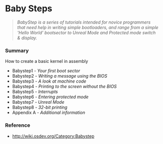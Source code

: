Baby Steps
==========

> _BabyStep is a series of tutorials intended for novice programmers that need help in writing simple bootloaders, and range from a simple 'Hello World' bootsector to Unreal Mode and Protected mode switch & display._

### Summary

How to create a basic kernel in assembly

- Babystep1 - _Your first boot sector_
- Babystep2 - _Writing a message using the BIOS_
- Babystep3 - _A look at machine code_
- Babystep4 - _Printing to the screen without the BIOS_
- Babystep5 - _Interrupts_
- Babystep6 - _Entering protected mode_
- Babystep7 - _Unreal Mode_
- Babystep8 - _32-bit printing_
- Appendix A - _Additional information_

### Reference

- http://wiki.osdev.org/Category:Babystep
